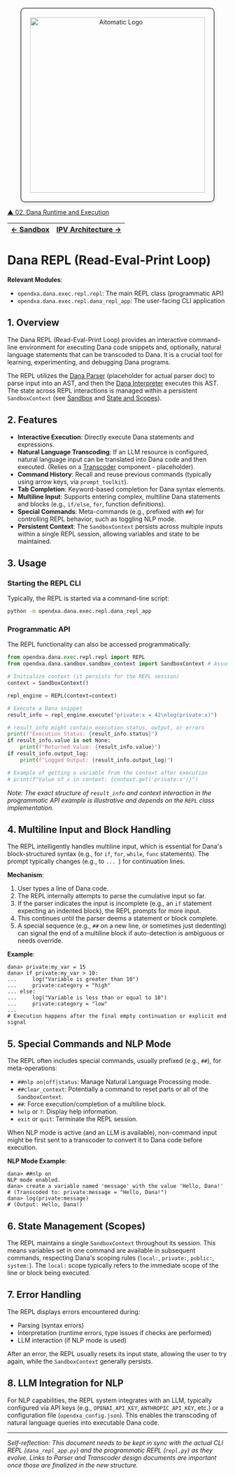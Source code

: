 <p align="center">
  <img src="https://cdn.prod.website-files.com/62a10970901ba826988ed5aa/62d942adcae82825089dabdb_aitomatic-logo-black.png" alt="Aitomatic Logo" width="400" style="border: 2px solid #666; border-radius: 10px; padding: 20px; box-shadow: 0 4px 8px rgba(0,0,0,0.1);"/>
</p>

[▲ 02. Dana Runtime and Execution](../README.md)

| [← Sandbox](./sandbox.md) | [IPV Architecture →](./ipv_architecture.md) |
|---|---|

# Dana REPL (Read-Eval-Print Loop)

**Relevant Modules**:
- `opendxa.dana.exec.repl.repl`: The main REPL class (programmatic API)
- `opendxa.dana.exec.repl.dana_repl_app`: The user-facing CLI application

## 1. Overview

The Dana REPL (Read-Eval-Print Loop) provides an interactive command-line environment for executing Dana code snippets and, optionally, natural language statements that can be transcoded to Dana. It is a crucial tool for learning, experimenting, and debugging Dana programs.

The REPL utilizes the [Dana Parser](../../01_dana_language_specification/parser.md) (placeholder for actual parser doc) to parse input into an AST, and then the [Dana Interpreter](./interpreter.md) executes this AST. The state across REPL interactions is managed within a persistent `SandboxContext` (see [Sandbox](./sandbox.md) and [State and Scopes](../../01_dana_language_specification/state_and_scopes.md)).

## 2. Features

-   **Interactive Execution**: Directly execute Dana statements and expressions.
-   **Natural Language Transcoding**: If an LLM resource is configured, natural language input can be translated into Dana code and then executed. (Relies on a [Transcoder](../../../TODO_LINK_TRANSCODER_DESIGN.md) component - placeholder).
-   **Command History**: Recall and reuse previous commands (typically using arrow keys, via `prompt_toolkit`).
-   **Tab Completion**: Keyword-based completion for Dana syntax elements.
-   **Multiline Input**: Supports entering complex, multiline Dana statements and blocks (e.g., `if/else`, `for`, function definitions).
-   **Special Commands**: Meta-commands (e.g., prefixed with `##`) for controlling REPL behavior, such as toggling NLP mode.
-   **Persistent Context**: The `SandboxContext` persists across multiple inputs within a single REPL session, allowing variables and state to be maintained.

## 3. Usage

### Starting the REPL CLI

Typically, the REPL is started via a command-line script:

```bash
python -m opendxa.dana.exec.repl.dana_repl_app
```

### Programmatic API

The REPL functionality can also be accessed programmatically:

```python
from opendxa.dana.exec.repl.repl import REPL
from opendxa.dana.sandbox.sandbox_context import SandboxContext # Assuming direct context management

# Initialize context (it persists for the REPL session)
context = SandboxContext()

repl_engine = REPL(context=context)

# Execute a Dana snippet
result_info = repl_engine.execute("private:x = 42\nlog(private:x)")

# result_info might contain execution status, output, or errors
print(f"Execution Status: {result_info.status}")
if result_info.value is not None:
    print(f"Returned Value: {result_info.value}")
if result_info.output_log:
    print(f"Logged Output: {result_info.output_log}")

# Example of getting a variable from the context after execution
# print(f"Value of x in context: {context.get('private:x')}")
```
*Note: The exact structure of `result_info` and context interaction in the programmatic API example is illustrative and depends on the `REPL` class implementation.* 

## 4. Multiline Input and Block Handling

The REPL intelligently handles multiline input, which is essential for Dana's block-structured syntax (e.g., for `if`, `for`, `while`, `func` statements). The prompt typically changes (e.g., to `... `) for continuation lines.

**Mechanism**:
1.  User types a line of Dana code.
2.  The REPL internally attempts to parse the cumulative input so far.
3.  If the parser indicates the input is incomplete (e.g., an `if` statement expecting an indented block), the REPL prompts for more input.
4.  This continues until the parser deems a statement or block complete.
5.  A special sequence (e.g., `##` on a new line, or sometimes just dedenting) can signal the end of a multiline block if auto-detection is ambiguous or needs override.

**Example**:
```dana
dana> private:my_var = 15
dana> if private:my_var > 10:
...     log("Variable is greater than 10")
...     private:category = "high"
... else:
...     log("Variable is less than or equal to 10")
...     private:category = "low"
... 
# Execution happens after the final empty continuation or explicit end signal
```

## 5. Special Commands and NLP Mode

The REPL often includes special commands, usually prefixed (e.g., `##`), for meta-operations:

-   `##nlp on|off|status`: Manage Natural Language Processing mode.
-   `##clear_context`: Potentially a command to reset parts or all of the `SandboxContext`.
-   `##`: Force execution/completion of a multiline block.
-   `help` or `?`: Display help information.
-   `exit` or `quit`: Terminate the REPL session.

When NLP mode is active (and an LLM is available), non-command input might be first sent to a transcoder to convert it to Dana code before execution.

**NLP Mode Example**:
```dana
dana> ##nlp on
NLP mode enabled.
dana> create a variable named 'message' with the value 'Hello, Dana!'
# (Transcoded to: private:message = "Hello, Dana!")
dana> log(private:message)
# (Output: Hello, Dana!)
```

## 6. State Management (Scopes)

The REPL maintains a single `SandboxContext` throughout its session. This means variables set in one command are available in subsequent commands, respecting Dana's scoping rules (`local:`, `private:`, `public:`, `system:`). The `local:` scope typically refers to the immediate scope of the line or block being executed.

## 7. Error Handling

The REPL displays errors encountered during:
-   Parsing (syntax errors)
-   Interpretation (runtime errors, type issues if checks are performed)
-   LLM interaction (if NLP mode is used)

After an error, the REPL usually resets its input state, allowing the user to try again, while the `SandboxContext` generally persists.

## 8. LLM Integration for NLP

For NLP capabilities, the REPL system integrates with an LLM, typically configured via API keys (e.g., `OPENAI_API_KEY`, `ANTHROPIC_API_KEY`, etc.) or a configuration file (`opendxa_config.json`). This enables the transcoding of natural language queries into executable Dana code.

---
*Self-reflection: This document needs to be kept in sync with the actual CLI REPL (`dana_repl_app.py`) and the programmatic REPL (`repl.py`) as they evolve. Links to Parser and Transcoder design documents are important once those are finalized in the new structure.* 